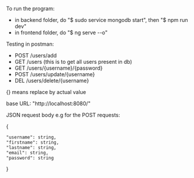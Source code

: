 To run the program:
- in backend folder, do "$ sudo service mongodb start", then "$ npm run dev"
- in frontend folder, do "$ ng serve --o"

Testing in postman:
- POST /users/add
- GET /users (this is to get all users present in db)
- GET /users/{username}/{password} 
- POST /users/update/{username}
- DEL /users/delete/{username}

{} means replace by actual value

base URL: "http://localhost:8080/"

JSON request body e.g for the POST requests:

{

	"username": string,
	"firstname": string,
	"lastname": string,
	"email": string,
	"password": string

}